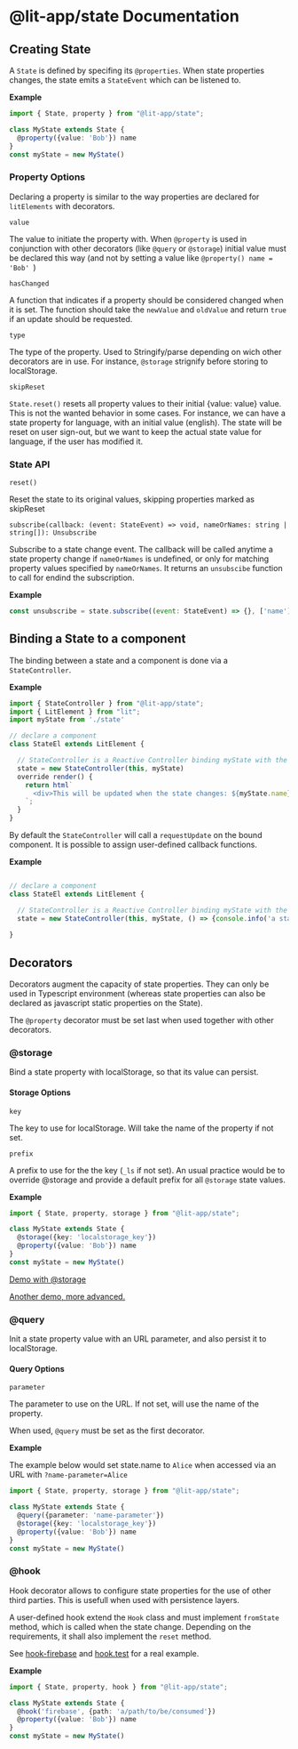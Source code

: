 # @lit-app/state Documentation

## Creating State

A `State` is defined by specifing its `@properties`. When state properties changes, the state emits a `StateEvent` which can be listened to.

**Example**
```ts
import { State, property } from "@lit-app/state";

class MyState extends State {
  @property({value: 'Bob'}) name  
}
const myState = new MyState()
```

### Property Options
Declaring a property is similar to the way properties are declared for `litElements` with decorators. 

`value`

The value to initiate the property with. When `@property` is used in conjunction with other decorators (like `@query` or `@storage`) initial value must be declared this way (and not by setting a value like `@property() name = 'Bob' `)

`hasChanged`

 A function that indicates if a property should be considered changed when it is set. The function should take the `newValue` and `oldValue` and return `true` if an update should be requested.

`type`

The type of the property. Used to Stringify/parse depending on wich other decorators are in use. For instance, `@storage` strignify before storing to localStorage. 

`skipReset`

`State.reset()` resets all property values to their initial {value: value} value. This is not the wanted behavior in some cases. For instance, we can have a state property for language, with an initial value (english). The state will be reset on user sign-out, but we want to keep the actual state value for language, if the user has modified it. 


### State API

`reset()`

Reset the state to its original values, skipping properties marked as skipReset

`subscribe(callback: (event: StateEvent) => void, nameOrNames: string | string[]): Unsubscribe`

Subscribe to a state change event. The callback will be called anytime a state property change if `nameOrNames` is undefined, or only for matching  property values specified by `nameOrNames`. It returns an `unsubscibe` function to call for endind the subscription.

**Example**
```js
const unsubscribe = state.subscribe((event: StateEvent) => {}, ['name'])
```


## Binding a State to a component

The binding between a state and a component is done via a `StateController`. 

**Example**
```ts
import { StateController } from "@lit-app/state";
import { LitElement } from "lit";
import myState from './state'

// declare a component
class StateEl extends LitElement {

  // StateController is a Reactive Controller binding myState with the element
  state = new StateController(this, myState)
  override render() {
    return html`
      <div>This will be updated when the state changes: ${myState.name}</div>
    `;
  }
}
```

By default the `StateController` will call a `requestUpdate` on the bound component. It is possible to assign user-defined callback functions.

**Example**
```ts

// declare a component
class StateEl extends LitElement {

  // StateController is a Reactive Controller binding myState with the element
  state = new StateController(this, myState, () => {console.info('a state event was emitted')})
 
}
```

## Decorators

Decorators augment the capacity of state properties. They can only be used in Typescript environment (whereas state properties can also be declared as javascript static properties on the State).

The `@property` decorator must be set last when used together with other decorators.

### @storage
Bind a state property with localStorage, so that its value can persist. 

#### Storage Options

`key`

The key to use for localStorage. Will take the name of the property if not set.

`prefix` 

A prefix to use for the the key (`_ls` if not set). An usual practice would be to override @storage and provide a default prefix for all `@storage` state values.

**Example**

```ts
import { State, property, storage } from "@lit-app/state";

class MyState extends State {
  @storage({key: 'localstorage_key'})
  @property({value: 'Bob'}) name  
}
const myState = new MyState()

```
[Demo with @storage](https://lit.dev/playground/#gist=8c1b5273fd8449d4c89dd66c9c1e6539)

[Another demo, more advanced.](https://lit.dev/playground/?linkId=8223273#gist=184c2d7a658d2fb1ff95aeddf8b09ba0)

### @query
Init a state property value with an URL parameter, and also persist it 
to localStorage. 

#### Query Options

`parameter`

The parameter to use on the URL. If not set, will use the name of the property. 

When used, `@query` must be set as the first decorator.

**Example**

The example below would set state.name to `Alice` when accessed via an URL with `?name-parameter=Alice`

```ts
import { State, property, storage } from "@lit-app/state";

class MyState extends State {
  @query({parameter: 'name-parameter'})
  @storage({key: 'localstorage_key'})
  @property({value: 'Bob'}) name  
}
const myState = new MyState()

```


### @hook
Hook decorator allows to configure state properties for the use of other third parties. This is usefull when used with persistence layers. 

A user-defined hook extend the `Hook` class and must implement `fromState` method, which is called when the state change. Depending on the requirements, it shall also implement the `reset` method.

See [hook-firebase](./test/hook-firebase.ts) and [hook.test](./test/hook.test.ts) for a real example.

**Example**

```ts
import { State, property, hook } from "@lit-app/state";

class MyState extends State {
  @hook('firebase', {path: 'a/path/to/be/consumed'})
  @property({value: 'Bob'}) name  
}
const myState = new MyState()

```



